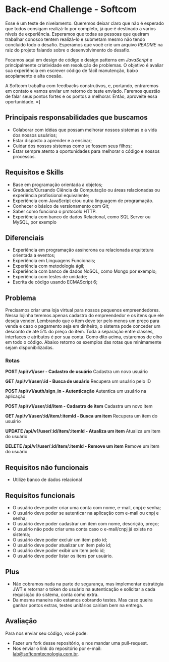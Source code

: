# Back-end Challenge - Softcom

Esse é um teste de nivelamento. Queremos deixar claro que não é esperado que todos consigam realizá-lo por completo, já que é destinado a varios níveis de experiência. Esperamos que todas as pessoas que queiram trabalhar conosco tentem realizá-lo e submetam mesmo não tendo concluído todo o desafio. Esperamos que você crie um arquivo *README* na raiz do projeto falando sobre o desenvolvimento do desafio.

Focamos aqui em design de código e design patterns em *JavaScript* e principalmente criatividade em resolução de problemas. O objetivo é avaliar sua experiência em escrever código de fácil manutenção, baixo acoplamento e alta coesão.

A Softcom trabalha com feedbacks construtivos, e, portando, entraremos em contato e vamos enviar um retorno do teste enviado. Faremos questão de falar seus pontos fortes e os pontos a melhorar. Então, aproveite essa oportunidade. =]

## Principais responsabilidades que buscamos

- Colaborar com idéias que possam melhorar nossos sistemas e a vida dos nossos usuários;
- Estar disposto a aprender e a ensinar;
- Cuidar dos nossos sistemas como se fossem seus filhos;
- Estar sempre atento a oportunidades para melhorar o código e nossos processos.

## Requisitos e Skills

- Base em programação orientada a objetos;
- Graduado/Cursando Ciência da Computação ou áreas relacionadas ou experiência profissional equivalente;
- Experiência com JavaScript e/ou outra linguagem de programação.
- Conhecer o básico de versionamento com Git;
- Saber como funciona o protocolo HTTP.
- Experiência com banco de dados Relacional, como SQL Server ou MySQL, por exemplo

## Diferenciais

- Experiência em programação assíncrona ou relacionada arquitetura orientada a eventos;
- Experiência em Linguagens Funcionais;
- Experiência com metodologia ágil;
- Experiência com banco de dados NoSQL, como Mongo por exemplo;
- Experiência com testes de unidade;
- Escrita de código usando ECMAScript 6;

## Problema

Precisamos criar uma loja virtual para nossos pequenos empreendedores. Nessa lojinha teremos apenas cadastro do empreendedor e os itens que ele deseja vender. Lembrando que o item deve ter pelo menos um preço para venda e caso o pagamento seja em dinheiro, o sistema pode conceder um desconto de até 5% do preço do item.
Toda a separação entre classes, interfaces e atributos é por sua conta. Como dito acima, estaremos de olho em todo o código.
Abaixo retorno os exemplos das rotas que minimamente sejam disponibilizadas.

### Rotas

**POST /api/v1/user - Cadastro de usuário**
Cadastra um novo usuário

**GET /api/v1/user/:id - Busca de usuário**
Recupera um usuário pelo ID

**POST /api/v1/auth/sign_in - Autenticação**
Autentica um usuário na aplicação

**POST /api/v1/user/:id/item - Cadastro de item**
Cadastra um novo item

**GET /api/v1/user/:id/item/:itemId - Busca um item**
Recupera um item do usuário

**UPDATE /api/v1/user/:id/item/:itemId - Atualiza um item**
Atualiza um item do usuário

**DELETE /api/v1/user/:id/item/:itemId - Remove um item**
Remove um item do usuário

## Requisitos não funcionais

- Utilize banco de dados relacional 

## Requisitos funcionais

- O usuário deve poder criar uma conta com nome, e-mail, cnpj e senha;
- O usuário deve poder se autenticar na aplicação com e-mail ou cnpj e senha;
- O usuário deve poder cadastrar um item com nome, descrição, preço;
- O usuário não pode criar uma conta caso o e-mail/cnpj já exista no sistema;
- O usuário deve poder excluir um item pelo id;
- O usuário deve poder atualizar um item pelo id;
- O usuário deve poder exibir um item pelo id;
- O usuário deve poder listar os itens por usuário.

## Plus

- Não cobramos nada na parte de segurança, mas implementar estratégia JWT e retornar o token do usuário na autenticação e solicitar a cada requisição do sistema, conta como extra.
- Da mesma maneira não estamos cobrando testes. Mas caso queira ganhar pontos extras, testes unitários cairiam bem na entrega.

## Avaliação

Para nos enviar seu código, você pode:

- Fazer um fork desse repositório, e nos mandar uma pull-request.
- Nos enviar o link do repositório por e-mail: lab@softcomtecnologia.com.br.